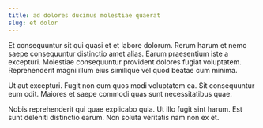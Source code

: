 ```yaml
---
title: ad dolores ducimus molestiae quaerat
slug: et dolor
---
```


Et consequuntur sit qui quasi et et labore dolorum. Rerum harum et nemo saepe consequuntur distinctio amet alias. Earum praesentium iste a excepturi. Molestiae consequuntur provident dolores fugiat voluptatem. Reprehenderit magni illum eius similique vel quod beatae cum minima.

Ut aut excepturi. Fugit non eum quos modi voluptatem ea. Sit consequuntur eum odit. Maiores et saepe commodi quas sunt necessitatibus quae.

Nobis reprehenderit qui quae explicabo quia. Ut illo fugit sint harum. Est sunt deleniti distinctio earum. Non soluta veritatis nam non ex et.
